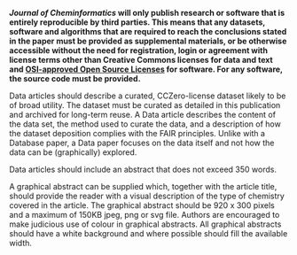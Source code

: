 **_Journal of Cheminformatics_ will only publish research or software that is entirely reproducible by third parties.
This means that any datasets, software and algorithms that are required to reach the conclusions stated in the
paper must be provided as supplemental materials, or be otherwise accessible without the need for registration,
login or agreement with license terms other than Creative Commons licenses for data and text and
[OSI-approved Open Source Licenses](http://opensource.org/licenses/alphabetical)
for software. For any software, the source code must be provided.**

Data articles should describe a curated, CCZero-license dataset likely to be of broad utility. The dataset must
be curated as detailed in this publication and archived for long-term reuse. A Data article describes the content
of the data set, the method used to curate the data, and a description of how the dataset deposition complies with
the FAIR principles. Unlike with a Database paper, a Data paper focuses on the data itself and not how the data
can be (graphically) explored.

Data articles should include an abstract that does not exceed 350 words.

A graphical abstract can be supplied which, together with the article title, should provide the reader with a
visual description of the type of chemistry covered in the article. The graphical abstract should be 920 x 300
pixels and a maximum of 150KB jpeg, png or svg file. Authors are encouraged to make judicious use of colour in
graphical abstracts. All graphical abstracts should have a white background and where possible should fill the
available width.

